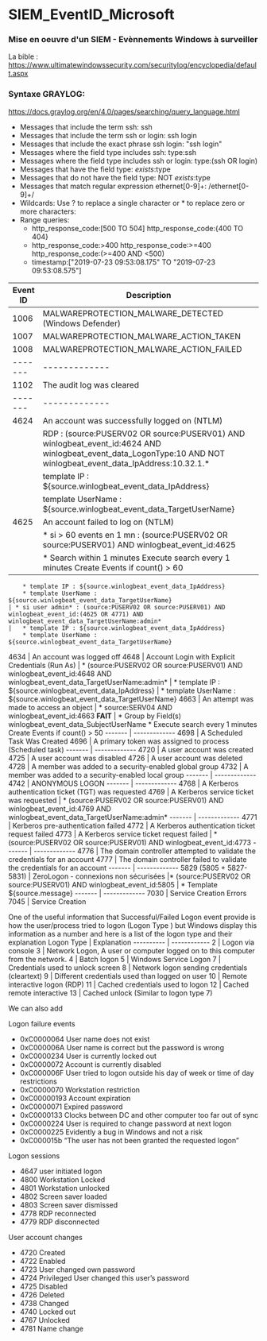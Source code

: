 # SIEM_EventID_Microsoft

### Mise en oeuvre d'un SIEM - Evènnements Windows à surveiller

La bible : https://www.ultimatewindowssecurity.com/securitylog/encyclopedia/default.aspx

### Syntaxe GRAYLOG:
https://docs.graylog.org/en/4.0/pages/searching/query_language.html
* Messages that include the term ssh: ssh
* Messages that include the term ssh or login: ssh login
* Messages that include the exact phrase ssh login: "ssh login"
* Messages where the field type includes ssh: type:ssh
* Messages where the field type includes ssh or login: type:(ssh OR login)
* Messages that have the field type: _exists_:type
* Messages that do not have the field type: NOT _exists_:type
* Messages that match regular expression ethernet[0-9]+: /ethernet[0-9]+/
* Wildcards: Use ? to replace a single character or * to replace zero or more characters:
* Range queries: 
	* http_response_code:[500 TO 504]   http_response_code:{400 TO 404}
	* http_response_code:>400   http_response_code:>=400   http_response_code:(>=400 AND <500)
	* timestamp:["2019-07-23 09:53:08.175" TO "2019-07-23 09:53:08.575"]


Event ID  | Description
------- | -------------
1006	| MALWAREPROTECTION_MALWARE_DETECTED (Windows Defender)
1007	| MALWAREPROTECTION_MALWARE_ACTION_TAKEN
1008	| MALWAREPROTECTION_MALWARE_ACTION_FAILED
------- | -------------
1102	| The audit log was cleared 
------- | -------------
4624 	| An account was successfully logged on (NTLM)
        | RDP : (source:PUSERV02 OR source:PUSERV01) AND winlogbeat_event_id:4624 AND winlogbeat_event_data_LogonType:10 AND NOT winlogbeat_event_data_IpAddress:10.32.1.*
	| template IP : ${source.winlogbeat_event_data_IpAddress}
	| template UserName : ${source.winlogbeat_event_data_TargetUserName}
4625 	| An account failed to log on (NTLM)
	| * si > 60 events en 1 mn : (source:PUSERV02 OR source:PUSERV01) AND winlogbeat_event_id:4625
	|	* Search within 1 minutes Execute search every 1 minutes Create Events if count() > 60
		* template IP : ${source.winlogbeat_event_data_IpAddress}
		* template UserName : ${source.winlogbeat_event_data_TargetUserName}
	| * si user admin* : (source:PUSERV02 OR source:PUSERV01) AND winlogbeat_event_id:(4625 OR 4771) AND winlogbeat_event_data_TargetUserName:admin*
	|	* template IP : ${source.winlogbeat_event_data_IpAddress}
		* template UserName : ${source.winlogbeat_event_data_TargetUserName}
4634 	| An account was logged off
4648	| Account Login with Explicit Credentials	(Run As)
	| * (source:PUSERV02 OR source:PUSERV01) AND winlogbeat_event_id:4648 AND winlogbeat_event_data_TargetUserName:admin*
	|	* template IP : ${source.winlogbeat_event_data_IpAddress}
	|	* template UserName : ${source.winlogbeat_event_data_TargetUserName}
4663 	| An attempt was made to access an object
	| * source:SERV04 AND winlogbeat_event_id:4663	****FAIT****
	|	* Group by Field(s) winlogbeat_event_data_SubjectUserName
		* Execute search every 1 minutes Create Events if count() > 50
------- | -------------
4698	| A Scheduled Task Was Created
4696	| A primary token was assigned to process (Scheduled task)
------- | -------------
4720 	| A user account was created
4725 	| A user account was disabled
4726 	| A user account was deleted
4728 	| A member was added to a security-enabled global group
4732 	| A member was added to a security-enabled local group
------- | -------------
4742	| ANONYMOUS LOGON
------- | -------------
4768 	| A Kerberos authentication ticket (TGT) was requested
4769 	| A Kerberos service ticket was requested
	| * (source:PUSERV02 OR source:PUSERV01) AND winlogbeat_event_id:4769 AND winlogbeat_event_data_TargetUserName:admin*
------- | -------------
4771 	| Kerberos pre-authentication failed
4772 	| A Kerberos authentication ticket request failed
4773 	| A Kerberos service ticket request failed
	| * (source:PUSERV02 OR source:PUSERV01) AND winlogbeat_event_id:4773
------- | -------------
4776 	| The domain controller attempted to validate the credentials for an account
4777 	| The domain controller failed to validate the credentials for an account
------- | -------------
5829 (5805 + 5827-5831)	| ZeroLogon - connexions non sécurisées
			|* (source:PUSERV02 OR source:PUSERV01) AND winlogbeat_event_id:5805
			|	* Template ${source.message}
------- | -------------
7030 	| Service Creation Errors
7045 	| Service Creation

One of the useful information that Successful/Failed Logon event provide is how the user/process tried to logon  (Logon Type ) but Windows display this information as a number and here is a list of the logon type and their explanation
Logon Type | Explanation
---------- | ------------
2 	   | Logon via console
3 	   | Network Logon, A user or computer logged on to this computer from the network.
4 	   | Batch logon
5 	   | Windows Service Logon
7 	   | Credentials used to unlock screen
8 	   | Network logon sending credentials (cleartext)
9 	   | Different credentials used than logged on user
10 	   | Remote interactive logon (RDP)
11 	   | Cached credentials used to logon
12 	   | Cached remote interactive
13 	   | Cached unlock (Similar to logon type 7)
 
We can also add

Logon failure events
*    0xC0000064 User name does not exist
*    0xC000006A User name is correct but the password is wrong
*    0xC0000234 User is currently locked out
*    0xC0000072 Account is currently disabled
*    0xC000006F User tried to logon outside his day of week or time of day restrictions
*    0xC0000070 Workstation restriction
*    0xC00000193 Account expiration
*    0xC0000071 Expired password
*    0xC0000133 Clocks between DC and other computer too far out of sync
*    0xC0000224 User is required to change password at next logon
*    0xC0000225 Evidently a bug in Windows and not a risk
*    0xC000015b “The user has not been granted the requested logon”

Logon sessions
*    4647 user initiated logon
*    4800 Workstation Locked
*    4801 Workstation unlocked
*    4802 Screen saver loaded
*    4803 Screen saver dismissed
*    4778 RDP reconnected
*    4779 RDP disconnected

User account changes
*    4720 Created
*    4722 Enabled
*    4723 User changed own password
*    4724 Privileged User changed this user’s password
*    4725 Disabled
*    4726 Deleted
*    4738 Changed
*    4740 Locked out
*    4767 Unlocked
*    4781 Name change
